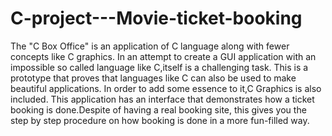 # C-project---Movie-ticket-booking
The "C Box Office" is an application of C language along with fewer concepts like C graphics.  In an attempt to create a GUI application with an impossible so called language like C,itself is a challenging task.  This is a prototype that proves that languages like C can also be used to make beautiful applications. In order to add some essence to it,C Graphics is also included. This application has an interface that demonstrates how a ticket booking is done.Despite of having a real booking site, this gives you the step by step procedure on how booking is done in a more fun-filled way.
